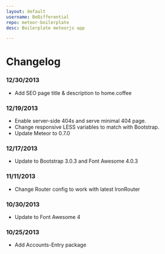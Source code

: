 ```yaml
---
layout: default
username: BeDifferential
repo: meteor-boilerplate
desc: Boilerplate meteorjs app

---
```

# Changelog

### 12/30/2013

* Add SEO page title & description to home.coffee

### 12/19/2013

* Enable server-side 404s and serve minimal 404 page.
* Change responsive LESS variables to match with Bootstrap.
* Update Meteor to 0.7.0

### 12/17/2013

* Update to Bootstrap 3.0.3 and Font Awesome 4.0.3

### 11/11/2013

* Change Router config to work with latest IronRouter

### 10/30/2013

* Update to Font Awesome 4

### 10/25/2013

* Add Accounts-Entry package
